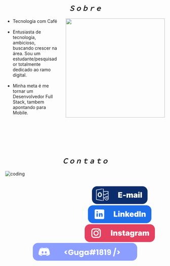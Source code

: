 <h2 align="center"><i>Ｓｏｂｒｅ</i></h2>
<div align="center">
  <img align="right" src="./images/#.png" width="313px" height="313px" alt="">

  <ul align="left" style="padding-right: 340px;">
    <li> Tecnologia com Café</li><br>
    <li> Entusiasta de tecnologia, ambicioso, buscando crescer na área. Sou um estudante/pesquisador totalmente dedicado ao ramo digital.</li><br>
    <li> Minha meta é me tornar um Desenvolvedor Full Stack, tambem apontando para Mobile.</li><br>
  </ul>
  <br><br><br><br>
</div>


<h2 align="center"><i>Ｃｏｎｔａｔｏ</i></h2>
<img align="left" width="220px" height="180px" src="#" alt=" coding">
<br><br>

<p align="center">
  <a href = "henriqueorquiza@hotmail.com" alt="-mail"><img src="./images/button/e-mail.svg" target="_blank">
  </a> 
  <a href="https://www.linkedin.com/in/orquizaa" alt="" target="_blank"><img src="./images/button/linkedin.svg" alt="">
  </a>
  <a href="https://www.instagram.com/orquizaa" alt="" target="_blank"><img src="./images/button/instagram.svg" alt="">
  </a>
  <a href = "https://discord.gg/fHPHzhMk" alt="Discord"><img src="./images/button/discord.svg" alt="">
  </a>
</p>
<br><br><br>
